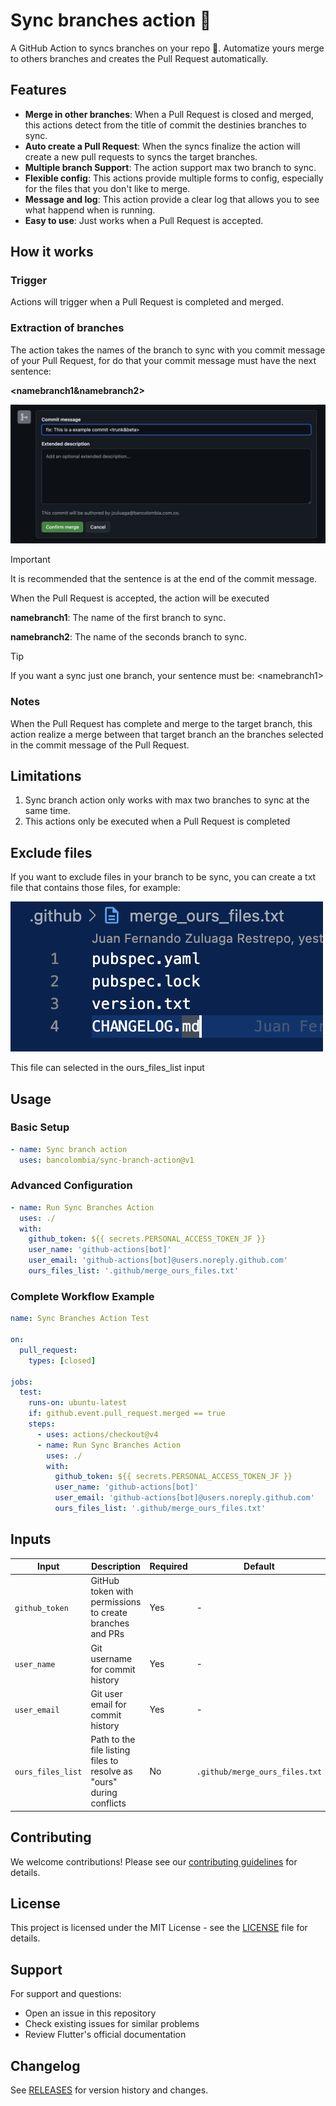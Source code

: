 # Sync branches action 🤖 

A GitHub Action to syncs branches on your repo 🎉. Automatize yours merge to others branches and creates the Pull Request automatically.

## Features

- **Merge in other branches**: When a Pull Request is closed and merged, this actions detect from the title of commit the destinies branches to sync.
- **Auto create a Pull Request**: When the syncs finalize the action will create a new pull requests to syncs the target branches.
- **Multiple branch Support**: The action support max two branch to sync.
- **Flexible config**: This actions provide multiple forms to config, especially for the files that you don't like to merge.
- **Message and log**: This action provide a clear log that allows you to see what happend when is running.
- **Easy to use**: Just works when a Pull Request is accepted.

## How it works

### Trigger

Actions will trigger when a Pull Request is completed and merged.

### Extraction of branches

The action takes the names of the branch to sync with you commit message of your Pull Request, for do that your commit message must have the next sentence:

**<namebranch1&namebranch2>**

![merge title](./docs/img/merge_image.png)

> [!IMPORTANT]
> It is recommended that the sentence is at the end of the commit message.

When the Pull Request is accepted, the action will be executed

**namebranch1**: The name of the first branch to sync.

**namebranch2**: The name of the seconds branch to sync.

> [!TIP]
> If you want a sync just one branch, your sentence must be: \<namebranch1>

### Notes

When the Pull Request has complete and merge to the target branch, this action realize a merge between that target branch an the branches selected in the commit message of the Pull Request.

## Limitations

1. Sync branch action only works with max two branches to sync at the same time.
2. This actions only be executed when a Pull Request is completed 


## Exclude files

If you want to exclude files in your branch to be sync, you can create a txt file that contains those files, for example:

![exclude_file](./docs/img/exclude_files.png)

This file can selected in the ours_files_list input

## Usage

### Basic Setup

```yaml
- name: Sync branch action
  uses: bancolombia/sync-branch-action@v1
```

### Advanced Configuration

```yaml
- name: Run Sync Branches Action
  uses: ./
  with:
    github_token: ${{ secrets.PERSONAL_ACCESS_TOKEN_JF }}
    user_name: 'github-actions[bot]'
    user_email: 'github-actions[bot]@users.noreply.github.com'
    ours_files_list: '.github/merge_ours_files.txt'
```

### Complete Workflow Example

```yaml
name: Sync Branches Action Test

on:
  pull_request:
    types: [closed]

jobs:
  test:
    runs-on: ubuntu-latest
    if: github.event.pull_request.merged == true
    steps:
      - uses: actions/checkout@v4   
      - name: Run Sync Branches Action
        uses: ./
        with:
          github_token: ${{ secrets.PERSONAL_ACCESS_TOKEN_JF }}
          user_name: 'github-actions[bot]'
          user_email: 'github-actions[bot]@users.noreply.github.com'
          ours_files_list: '.github/merge_ours_files.txt'
```

## Inputs

| Input | Description | Required | Default |
|-------|-------------|----------|---------|
| `github_token` | GitHub token with permissions to create branches and PRs | Yes | - |
| `user_name` | Git username for commit history | Yes | - |
| `user_email` | Git user email for commit history | Yes | - |
| `ours_files_list` | Path to the file listing files to resolve as "ours" during conflicts | No | `.github/merge_ours_files.txt` |


## Contributing

We welcome contributions! Please see our [contributing guidelines](CONTRIBUTING.md) for details.

## License

This project is licensed under the MIT License - see the [LICENSE](LICENSE) file for details.

## Support

For support and questions:
- Open an issue in this repository
- Check existing issues for similar problems
- Review Flutter's official documentation

## Changelog

See [RELEASES](https://github.com/bancolombia/flutter-setup-action/releases) for version history and changes.